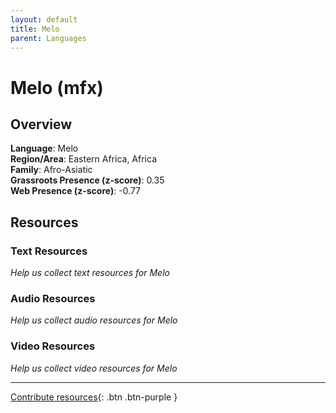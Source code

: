 ```yaml
---
layout: default
title: Melo
parent: Languages
---
```


# Melo (mfx)

## Overview

**Language**: Melo  
**Region/Area**: Eastern Africa, Africa  
**Family**: Afro-Asiatic  
**Grassroots Presence (z-score)**: 0.35  
**Web Presence (z-score)**: -0.77  

## Resources

### Text Resources
*Help us collect text resources for Melo*

### Audio Resources
*Help us collect audio resources for Melo*

### Video Resources
*Help us collect video resources for Melo*

---

[Contribute resources](https://forms.office.com/e/1SfLJx3u1r){: .btn .btn-purple }
